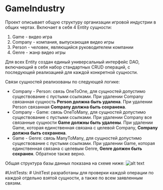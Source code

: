 # GameIndustry #
Проект описывает общую структуру организации игровой индустрии в общих чертах.
Включает в себя 4 Entity сущности:
1. Game - видео игра
2. Company - компания, выпускающая видео игры
3. Person - человек, являющийся руководителем компании
4. Genre - жанр видео игры

Для всех Entity создан единый универсальный интерфейс DAO, включающий в себя набор стандартных CRUD операций, с последующей реализацией для каждой конкретной сущности.

Связи сущностей реализованы по следующей логике:
 * Company - Person: связь OneToOne, для сущностей допустимо существование с пустыми ссылками. При удалении Company связанная сущность **Person должна быть удалена**. При удалении Person связанная **Company должна быть сохранена**.
 * Company - Game: связь OneToMany, для сущностей допустимо существование с пустыми ссылками. При удалении Company все связанные сущности **Game должны быть удалены**. При удалении Game, которая единственная связана с целевой Company, **Company должна быть сохранена**.
 * Game - Genre: связь ManyToMany, для сущностей допустимо существование с пустыми ссылками. При удалении Game, которая единственная связана с целевым Genre, **Genre должен быть сохранен**. Обратное также верно.
 
 Общая структура базы данных показана на схеме ниже:
 ![alt text](GameIndustry_DATABASE_SCHEMA.png)


#UnitTests: #
UnitTest разработаны для проверки каждой операции по каждой отдельно взятой сущности, а также по всем заявленным связям.
